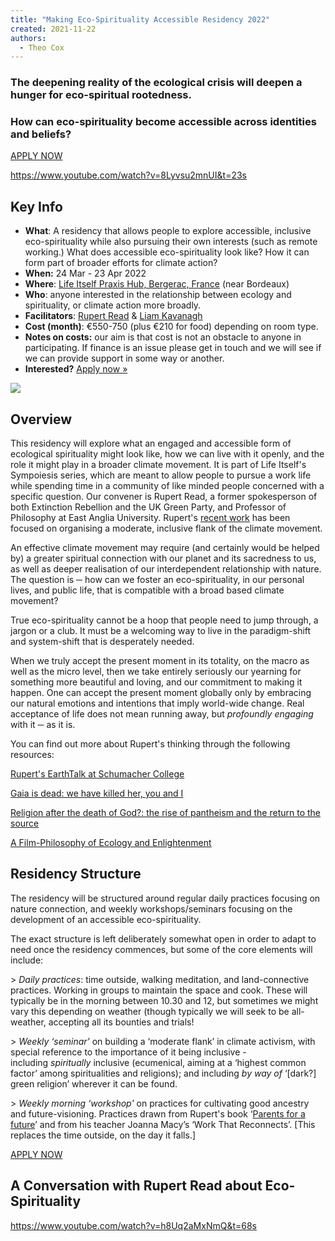 ```yaml
---
title: "Making Eco-Spirituality Accessible Residency 2022"
created: 2021-11-22
authors: 
  - Theo Cox
---
```


### The deepening reality of the ecological crisis will deepen a hunger for eco-spiritual rootedness.

### How can eco-spirituality become accessible across identities and beliefs?

[APPLY NOW](https://docs.google.com/forms/d/e/1FAIpQLSdiykDKyZR6DgtPKeYuNePy9sWc-qkIc4BVfKBRjkFWKvFp-g/viewform)

https://www.youtube.com/watch?v=8Lyvsu2mnUI&t=23s

## Key Info

- **What**: A residency that allows people to explore accessible, inclusive eco-spirituality while also pursuing their own interests (such as remote working.) What does accessible eco-spirituality look like? How it can form part of broader efforts for climate action?
- **When:** 24 Mar - 23 Apr 2022
- **Where**: [Life Itself Praxis Hub, Bergerac, France](https://lifeitself.org/hubs/bergerac/) (near Bordeaux)
- **Who**: anyone interested in the relationship between ecology and spirituality, or climate action more broadly.
- **Facilitators**: [Rupert Read](https://en.wikipedia.org/wiki/Rupert_Read) & [Liam Kavanagh](https://lifeitself.org/people/)
- **Cost (month)**: €550-750 (plus €210 for food) depending on room type.  
- **Notes on costs:** our aim is that cost is not an obstacle to anyone in participating. If finance is an issue please get in touch and we will see if we can provide support in some way or another.
- **Interested?** [Apply now »](https://docs.google.com/forms/d/e/1FAIpQLSdiykDKyZR6DgtPKeYuNePy9sWc-qkIc4BVfKBRjkFWKvFp-g/viewform)

![](assets/images/gabriel-jimenez-jin4W1HqgL4-unsplash-scaled-e1637582767309-1024x941.jpg)

## Overview

This residency will explore what an engaged and accessible form of ecological spirituality might look like, how we can live with it openly, and the role it might play in a broader climate movement. It is part of Life Itself's Sympoiesis series, which are meant to allow people to pursue a work life while spending time in a community of like minded people concerned with a specific question. Our convener is Rupert Read, a former spokesperson of both Extinction Rebellion and the UK Green Party, and Professor of Philosophy at East Anglia University. Rupert's [recent work](https://systems-souls-society.com/what-next-on-climate-the-need-for-a-moderate-flank/) has been focused on organising a moderate, inclusive flank of the climate movement.

An effective climate movement may require (and certainly would be helped by) a greater spiritual connection with our planet and its sacredness to us, as well as deeper realisation of our interdependent relationship with nature. The question is ─ how can we foster an eco-spirituality, in our personal lives, and public life, that is compatible with a broad based climate movement?

True eco-spirituality cannot be a hoop that people need to jump through, a jargon or a club. It must be a welcoming way to live in the paradigm-shift and system-shift that is desperately needed.

When we truly accept the present moment in its totality, on the macro as well as the micro level, then we take entirely seriously our yearning for something more beautiful and loving, and our commitment to making it happen. One can accept the present moment globally only by embracing our natural emotions and intentions that imply world-wide change. Real acceptance of life does not mean running away, but _profoundly engaging_ with it ─ as it is.

You can find out more about Rupert's thinking through the following resources:

[Rupert's EarthTalk at Schumacher College](https://www.youtube.com/watch?v=4kbzI_jTGIk)

[Gaia is dead: we have killed her, you and I](https://medium.com/@GreenRupertRead/gaia-is-dead-we-have-killed-her-you-and-i-bb040b1d1fff)

[Religion after the death of God?: the rise of pantheism and the return to the source](https://medium.com/@GreenRupertRead/religion-after-the-death-of-god-the-rise-of-pantheism-and-the-return-to-the-source-54453788bbaa)

[A Film-Philosophy of Ecology and Enlightenment](https://www.researchgate.net/publication/328645088_A_Film-Philosophy_of_Ecology_and_Enlightenment)

## Residency Structure

The residency will be structured around regular daily practices focusing on nature connection, and weekly workshops/seminars focusing on the development of an accessible eco-spirituality.

The exact structure is left deliberately somewhat open in order to adapt to need once the residency commences, but some of the core elements will include:

\> _Daily practices_: time outside, walking meditation, and land-connective practices. Working in groups to maintain the space and cook. These will typically be in the morning between 10.30 and 12, but sometimes we might vary this depending on weather (though typically we will seek to be all-weather, accepting all its bounties and trials!

\> _Weekly ‘seminar'_ on building a ‘moderate flank’ in climate activism, with special reference to the importance of it being inclusive - including _spiritually_ inclusive (ecumenical, aiming at a ‘highest common factor’ among spiritualities and religions); and including _by way of_ ‘\[dark?\] green religion’ wherever it can be found.

\> _Weekly morning ‘workshop'_ on practices for cultivating good ancestry and future-visioning. Practices drawn from Rupert's book ‘[Parents for a future](http://parentsforafuture.org)’ and from his teacher Joanna Macy’s ‘Work That Reconnects’. \[This replaces the time outside, on the day it falls.\]

[APPLY NOW](https://docs.google.com/forms/d/e/1FAIpQLSdiykDKyZR6DgtPKeYuNePy9sWc-qkIc4BVfKBRjkFWKvFp-g/viewform)

## A Conversation with Rupert Read about Eco-Spirituality

https://www.youtube.com/watch?v=h8Uq2aMxNmQ&t=68s
